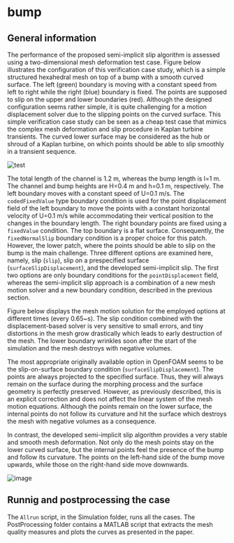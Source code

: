 # bump

## General information

The performance of the proposed semi-implicit slip algorithm is assessed using a two-dimensional mesh deformation test case. 
Figure below illustrates the configuration of this verification case study, which is a simple structured hexahedral mesh on top of 
a bump with a smooth curved surface. The left (green) boundary is moving with a constant speed from left to right while the right (blue) boundary is fixed.
The points are supposed to slip on the upper and lower boundaries (red). Although the designed configuration seems rather simple, 
it is quite challenging for a motion displacement solver due to the slipping points on the curved surface. 
This simple verification case study can be seen as a cheap test case that mimics the complex mesh deformation and slip procedure in Kaplan turbine
transients. The curved lower surface may be considered as the hub or shroud of a Kaplan turbine, on which points should be able to slip smoothly
in a transient sequence.

![test](https://user-images.githubusercontent.com/103576002/169289486-994da310-fe1f-4f96-a589-a02783e3d55d.png)


The total length of the channel is 1.2 m, whereas the bump length is l=1 m. The channel and bump heights are H=0.4 m and h=0.1 m, respectively. The left boundary moves with a constant speed of U=0.1 m/s. The `codedFixedValue` type boundary condition is used for the point displacement field of the left boundary to move the points with a constant horizontal velocity of U=0.1 m/s while accommodating their vertical position to the changes in the boundary length. The right boundary points are fixed using a `fixedValue` condition. The top boundary is a flat surface. Consequently, the `fixedNormalSlip` boundary condition is a proper choice for this patch. However, the lower patch, where the points should be able to slip on the bump is the main challenge. Three different options are examined here, namely, slip (`slip`), slip on a prespecified surface (`surfaceSlipDisplacement`), and the developed semi-implicit slip. The first two options are only boundary conditions for the `pointDisplacement` field, whereas the semi-implicit slip approach is a combination of a new mesh motion solver and a new boundary condition, described in the previous section.

Figure below displays the mesh motion solution for the employed options at different times (every 0.65~s). The slip condition combined with the displacement-based solver is very sensitive to small errors, and tiny distortions in the mesh grow drastically which leads to early destruction of the mesh. The lower boundary wrinkles soon after the start of the simulation and the mesh destroys with negative volumes.

The most appropriate originally available option in OpenFOAM seems to be the slip-on-surface boundary condition (`surfaceSlipDisplacement`). The points are always projected to the specified surface. Thus, they will always remain on the surface during the morphing process and the surface geometry is perfectly preserved. However, as previously described, this is an explicit correction and does not affect the linear system of the mesh motion equations. Although the points remain on the lower surface, the internal points do not follow its curvature and hit the surface which destroys the mesh with negative volumes as a consequence.

In contrast, the developed semi-implicit slip algorithm provides a very stable and smooth mesh deformation. Not only do the mesh points stay on the lower curved surface, but the internal points feel the presence of the bump and follow its curvature. The points on the left-hand side of the bump move upwards, while those on the right-hand side move downwards.

![image](https://user-images.githubusercontent.com/103576002/169289211-f1ff468d-dca0-4230-b439-52c33390b05b.png)


## Runnig and postprocessing the case

The `Allrun` script, in the Simulation folder, runs all the cases. The PostProcessing folder contains a MATLAB script that extracts the mesh quality measures and plots the curves as presented in the paper.
